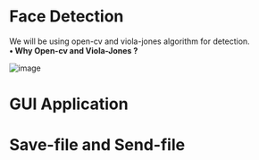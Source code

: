 # Face Detection
We will be using open-cv and viola-jones algorithm for detection. <br/>
**• Why Open-cv and Viola-Jones ?**

![image](https://user-images.githubusercontent.com/87508144/133806003-8bfd3071-5be6-4b11-a7d7-69754597eab8.png)


# GUI Application

# Save-file and Send-file


